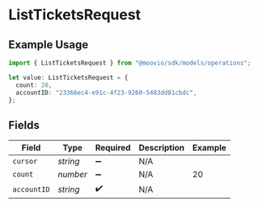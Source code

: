 # ListTicketsRequest

## Example Usage

```typescript
import { ListTicketsRequest } from "@moovio/sdk/models/operations";

let value: ListTicketsRequest = {
  count: 20,
  accountID: "23366ec4-e91c-4f23-9260-5483dd81cbdc",
};
```

## Fields

| Field              | Type               | Required           | Description        | Example            |
| ------------------ | ------------------ | ------------------ | ------------------ | ------------------ |
| `cursor`           | *string*           | :heavy_minus_sign: | N/A                |                    |
| `count`            | *number*           | :heavy_minus_sign: | N/A                | 20                 |
| `accountID`        | *string*           | :heavy_check_mark: | N/A                |                    |